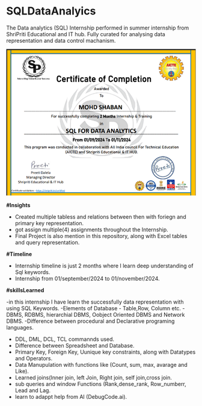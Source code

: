 # SQLDataAnalyics
The Data analytics (SQL) Internship performed in summer internship from ShriPriti Educational and IT hub. Fully curated for analysing data representation and data control machanism.

![Certificate Achieved](https://github.com/ShabanIrshad/SQLDataAnalyics/blob/main/ShripritiEdu/CertificateOfAchievement.png)


 **#Insights**
 - Created multiple  tabless  and relations between then with foriegn and primary key representation.
 - got assign multiple(4) assignments throughout the  Internship.
 - Final Project is also mention in this repository, along with Excel tables and query representation.

**#Timeline**
  - Internship timeline is just 2 months where I learn deep understanding of Sql keywords.
  - Internship from 01/september/2024 to 01/november/2024.
    

**#skillsLearned**

 -in this internship I have learn the successfully data representation with using SQL Keywords.
 -Elements of Database - Table,Row, Column etc.
 -DBMS, RDBMS, hierarchial DBMS, Oobject Oriented DBMS and Network DBMS.
 -Difference between procedural and Declarative programing languages.
 - DDL, DML,  DCL, TCL commannds used.
- Difference between Spreadsheet and Database.
- Primary Key, Foreign Key, Uunique key constraints, along with Datatypes and Operators.
- Data Manupulation with functions like (Count, sum, max, avarage and Like).
- Learned joins(Inner join, left Join, Right join, self join,cross join.
- sub queries and window Functions (Rank,dense_rank, Row_numberr, Lead and Lag.
- learn to adappt help   from AI (DebugCode.ai).  
